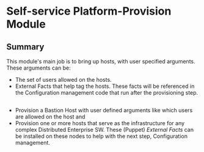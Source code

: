 # Self-service Platform-Provision Module

## Summary
This module's main job is to bring up hosts, with user specified arguments. These arguments can be:
* The set of users allowed on the hosts.
* External Facts that help tag the hosts. These facts will be referenced in the Configuration management code that run after the provisioning step.

## 
* Provision a Bastion Host with user defined arguments like which users are allowed on the host and 
* Provision one or more hosts that serve as the infrastructure for any complex Distributed Enterprise SW. These (Puppet) *External Facts* can be installed on these nodes to help with the next step, Configuration management.
